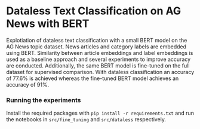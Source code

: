 # Dataless Text Classification on AG News with BERT
Explotiation of dataless text classification with a small BERT model on the AG News topic dataset. News articles and category labels are embedded using BERT. Similarity between article embeddings and label embeddings is used as a baseline approach and several experiments to improve accuracy are conducted. Additionally, the same BERT model is fine-tuned on the full dataset for supervised comparison. With dataless classification an accuracy of 77.6% is achieved whereas the fine-tuned BERT model achieves an accuracy of 91%.

### Running the experiments
Install the required packages with `pip install -r requirements.txt` and run the notebooks in `src/fine_tuning` and `src/dataless` respectively.
